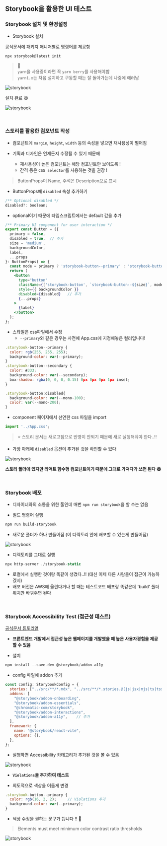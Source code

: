 ## Storybook을 활용한 UI 테스트

### Storybook 설치 및 환경설정

- Storybook 설치

공식문서에 패키지 매니저별로 명령어를 제공함

```jsx
npx storybook@latest init
```

> 📌  
`yarn`을 사용중이라면 꼭 `yarn berry`를 사용해야함  
`yarn1.x`는 처음 설치하고 구동할 때는 잘 돌아가는데 나중에 에러남 

![storybook](../image/storybook1.png)

설치 완료 😆

![storybook](../image/storybook2.png)

<br/>

### 스토리를 활용한 컴포넌트 작성

- 컴포넌트에 `margin`, `height`, `width` 등의 속성을 넣으면 재사용성이 떨어짐

- 기획과 디자인은 언제든지 수정될 수 있기 때문에
    - 재사용성이 높은 컴포넌트는 해당 컴포넌트만 보이도록 !
    - 간격 등은 `CSS selector`를 사용하는 것을 권장 !

> ButtonProps이 Name, 주석은 Description으로 표시

- ButtonProps에 `disabled` 속성 추가하기

```jsx
/** Optional disabled */
disabled?: boolean;
```

- optional이기 때문에 타입스크립트에서는 default 값을 추가

```jsx
/** Primary UI component for user interaction */
export const Button = ({
  primary = false, 
  disabled = true,  // 추가
  size = 'medium',
  backgroundColor,
  label,
  ...props
}: ButtonProps) => {
  const mode = primary ? 'storybook-button--primary' : 'storybook-button--secondary';
  return (
    <button
      type="button"
      className={['storybook-button', `storybook-button--${size}`, mode].join(' ')}
      style={{ backgroundColor }}
      disabled={disabled}   // 추가
      {...props}
    >
      {label}
    </button>
  );
};
```
- 스타일은 css파일에서 수정
    - `--primary`와 같은 경우는 사전에 App.css에 지정해놓은 컬러입니다!

```jsx
.storybook-button--primary {
  color: rgb(255, 255, 255);
  background-color: var(--primary);
}
.storybook-button--secondary {
  color: #333;
  background-color: var(--secondary);
  box-shadow: rgba(0, 0, 0, 0.15) 0px 0px 0px 1px inset;
}

.storybook-button:disabled{
  background-color: var(--mono-100);
  color: var(--mono-200);
}
```

- component 페이지에서 선언한 css 파일을 import

```jsx
import '../App.css';
```

> ⭐️ 스토리 문서는 새로고침으로 반영이 안되기 때문에 새로 실행해줘야 한다..!!

- 가장 아래에 `disabled` 옵션이 추가된 것을 확인할 수 있다

![storybook](../image/storybook3.png)

**스토리 폴더에 있지만 리액트 함수형 컴포넌트이기 때문에 그대로 가져다가 쓰면 된다 😆**

<br/>

### Storybook 배포

- 디자이너와의 소통을 위한 툴인데 매번 `npm run storybook`을 할 수는 없음

- 빌드 명령어 실행

```jsx
npm run build-storybook
```

- 새로운 폴더가 하나 만들어짐 (이 디렉토리 안에 배포할 수 있는게 만들어짐)

![storybook](../image/storybook4.png)

- 디렉토리를 그대로 실행

```jsx
npx http-server ./storybook-static
```

- 로컬에서 실행한 것이랑 똑같이 생겼다..!! (대신 이제 다른 사람들이 접근이 가능하겠지)
- 배포 버전은 AWS에 올린다거나 할 때는 테스트코드 배포랑 똑같은데 'build' 폴더 위치만 바꿔주면 된다

<br/>

### Storybook Accessibility Test (접근성 테스트)

[공식문서 튜토리얼](https://storybook.js.org/tutorials/ui-testing-handbook/react/en/accessibility-testing/)

- **프론트엔드 개발에서 접근성 높은 웹페이지를 개발했을 때 높은 사용자경험을 제공할 수 있음**


- 설치

```jsx
npm install --save-dev @storybook/addon-a11y
```

- config 파일에 addon 추가

```jsx
const config: StorybookConfig = {
  stories: ["../src/**/*.mdx", "../src/**/*.stories.@(js|jsx|mjs|ts|tsx)"],
  addons: [
    "@storybook/addon-onboarding",
    "@storybook/addon-essentials",
    "@chromatic-com/storybook",
    "@storybook/addon-interactions",
    "@storybook/addon-a11y",    // 추가
  ],
  framework: {
    name: "@storybook/react-vite",
    options: {},
  },
};
```

- 실행하면 Accessibility 카테고리가 추가된 것을 볼 수 있음

![storybook](../image/storybook5.png)

- **`Violations`을 추가하여 테스트**

- 의도적으로 색상을 어둡게 변경

```jsx
.storybook-button--primary {
  color: rgb(16, 2, 2);     // Violations 추가
  background-color: var(--primary);
}
```

- 색상 수정을 권하는 문구가 뜹니다 !! 🫢

> Elements must meet minimum color contrast ratio thresholds

![storybook](../image/storybook6.png)

